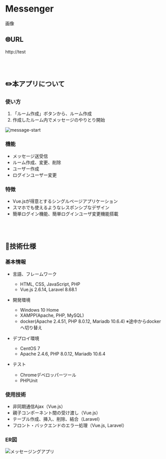 # Messenger

画像



## :globe_with_meridians:URL
http://test

<br>
<br>

## :pencil2:本アプリについて

### 使い方
1. 「ルーム作成」ボタンから、ルーム作成
2. 作成したルーム内でメッセージのやりとり開始

![message-start](https://user-images.githubusercontent.com/92190851/140931962-7c1206e8-d395-4e5d-8488-68c76c565aa4.png)

### 機能

- メッセージ送受信
- ルーム作成、変更、削除
- ユーザー作成
- ログインユーザー変更

### 特徴

- Vue.jsが得意とするシングルページアプリケーション
- スマホでも使えるようなレスポンシブなデザイン
- 簡単ログイン機能、簡単ログインユーザ変更機能搭載

<br>
<br>

## :page_facing_up:技術仕様

### 基本情報
- 言語、フレームワーク
    - HTML, CSS, JavaScript, PHP
    - Vue.js 2.6.14, Laravel 8.68.1

- 開発環境
    - Windows 10 Home
    - XAMPP(Apache, PHP, MySQL)
    - docker(Apache 2.4.51, PHP 8.0.12, Mariadb 10.6.4) ※途中からdockerへ切り替え

- デプロイ環境
    - CentOS 7
    - Apache 2.4.6, PHP 8.0.12, Mariadb 10.6.4

- テスト
    - Chromeデベロッパーツール
    - PHPUnit

### 使用技術

- 非同期通信Ajax（Vue.js）
- 親子コンポーネント間の受け渡し（Vue.js）
- テーブル作成、挿入、削除、結合（Laravel）
- フロント・バックエンドのエラー処理（Vue.js, Laravel）

### ER図

![メッセージングアプリ](https://user-images.githubusercontent.com/92190851/141139708-b391d20d-1478-4e65-9962-7d0311096252.png)
